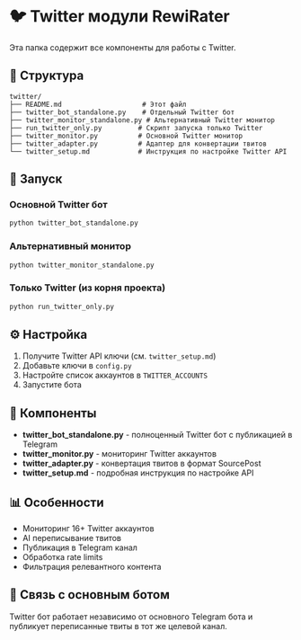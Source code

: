 # 🐦 Twitter модули RewiRater

Эта папка содержит все компоненты для работы с Twitter.

## 📁 Структура

```
twitter/
├── README.md                    # Этот файл
├── twitter_bot_standalone.py    # Отдельный Twitter бот
├── twitter_monitor_standalone.py # Альтернативный Twitter монитор
├── run_twitter_only.py         # Скрипт запуска только Twitter
├── twitter_monitor.py          # Основной Twitter монитор
├── twitter_adapter.py          # Адаптер для конвертации твитов
└── twitter_setup.md            # Инструкция по настройке Twitter API
```

## 🚀 Запуск

### Основной Twitter бот
```bash
python twitter_bot_standalone.py
```

### Альтернативный монитор
```bash
python twitter_monitor_standalone.py
```

### Только Twitter (из корня проекта)
```bash
python run_twitter_only.py
```

## ⚙️ Настройка

1. Получите Twitter API ключи (см. `twitter_setup.md`)
2. Добавьте ключи в `config.py`
3. Настройте список аккаунтов в `TWITTER_ACCOUNTS`
4. Запустите бота

## 🔧 Компоненты

- **twitter_bot_standalone.py** - полноценный Twitter бот с публикацией в Telegram
- **twitter_monitor.py** - мониторинг Twitter аккаунтов
- **twitter_adapter.py** - конвертация твитов в формат SourcePost
- **twitter_setup.md** - подробная инструкция по настройке API

## 📊 Особенности

- Мониторинг 16+ Twitter аккаунтов
- AI переписывание твитов
- Публикация в Telegram канал
- Обработка rate limits
- Фильтрация релевантного контента

## 🔗 Связь с основным ботом

Twitter бот работает независимо от основного Telegram бота и публикует переписанные твиты в тот же целевой канал.
